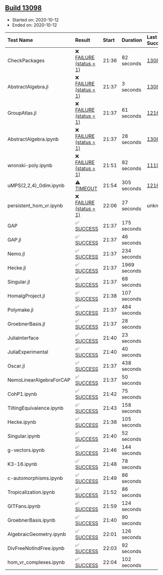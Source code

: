 ## [Build 13098](https://oscarci.mathematik.uni-kl.de/job/oscar/13098/)

* Started on: 2020-10-12
* Ended on: 2020-10-12

| Test Name    | Result | Start | Duration | Last Success | First Failure |
|:-------------|:-------|:------|:---------|:-------------|:--------------|
| CheckPackages | ❌ [FAILURE (status = 1)](https://oscarci.mathematik.uni-kl.de/job/oscar/13098/artifact/logs/build-13098/CheckPackages.log) | 21:36 | 82 seconds | [13085](https://oscarci.mathematik.uni-kl.de/job/oscar/13085/) | [13086](https://oscarci.mathematik.uni-kl.de/job/oscar/13086/) |
| AbstractAlgebra.jl | ❌ [FAILURE (status = 1)](https://oscarci.mathematik.uni-kl.de/job/oscar/13098/artifact/logs/build-13098/AbstractAlgebra.jl.log) | 21:37 | 3 seconds | [13085](https://oscarci.mathematik.uni-kl.de/job/oscar/13085/) | [13086](https://oscarci.mathematik.uni-kl.de/job/oscar/13086/) |
| GroupAtlas.jl | ❌ [FAILURE (status = 1)](https://oscarci.mathematik.uni-kl.de/job/oscar/13098/artifact/logs/build-13098/GroupAtlas.jl.log) | 21:37 | 61 seconds | [12167](https://oscarci.mathematik.uni-kl.de/job/oscar/12167/) | [12168](https://oscarci.mathematik.uni-kl.de/job/oscar/12168/) |
| AbstractAlgebra.ipynb | ❌ [FAILURE (status = 1)](https://oscarci.mathematik.uni-kl.de/job/oscar/13098/artifact/logs/build-13098/AbstractAlgebra.ipynb.log) | 21:37 | 28 seconds | [13085](https://oscarci.mathematik.uni-kl.de/job/oscar/13085/) | [13086](https://oscarci.mathematik.uni-kl.de/job/oscar/13086/) |
| wronski-poly.ipynb | ❌ [FAILURE (status = 1)](https://oscarci.mathematik.uni-kl.de/job/oscar/13098/artifact/logs/build-13098/wronski-poly.ipynb.log) | 21:51 | 82 seconds | [11192](https://oscarci.mathematik.uni-kl.de/job/oscar/11192/) | [11193](https://oscarci.mathematik.uni-kl.de/job/oscar/11193/) |
| uMPS(2,2,4)_0dim.ipynb | ⚠ [TIMEOUT](https://oscarci.mathematik.uni-kl.de/job/oscar/13098/artifact/logs/build-13098/uMPS-2-2-4-_0dim.ipynb.log) | 21:54 | 305 seconds | [12167](https://oscarci.mathematik.uni-kl.de/job/oscar/12167/) | [12168](https://oscarci.mathematik.uni-kl.de/job/oscar/12168/) |
| persistent_hom_vr.ipynb | ❌ [FAILURE (status = 1)](https://oscarci.mathematik.uni-kl.de/job/oscar/13098/artifact/logs/build-13098/persistent_hom_vr.ipynb.log) | 22:06 | 27 seconds | unknown | unknown |
| GAP | ✅ [SUCCESS](https://oscarci.mathematik.uni-kl.de/job/oscar/13098/artifact/logs/build-13098/GAP.log) | 21:37 | 175 seconds |  |  |
| GAP.jl | ✅ [SUCCESS](https://oscarci.mathematik.uni-kl.de/job/oscar/13098/artifact/logs/build-13098/GAP.jl.log) | 21:37 | 46 seconds |  |  |
| Nemo.jl | ✅ [SUCCESS](https://oscarci.mathematik.uni-kl.de/job/oscar/13098/artifact/logs/build-13098/Nemo.jl.log) | 21:37 | 234 seconds |  |  |
| Hecke.jl | ✅ [SUCCESS](https://oscarci.mathematik.uni-kl.de/job/oscar/13098/artifact/logs/build-13098/Hecke.jl.log) | 21:37 | 1969 seconds |  |  |
| Singular.jl | ✅ [SUCCESS](https://oscarci.mathematik.uni-kl.de/job/oscar/13098/artifact/logs/build-13098/Singular.jl.log) | 21:37 | 68 seconds |  |  |
| HomalgProject.jl | ✅ [SUCCESS](https://oscarci.mathematik.uni-kl.de/job/oscar/13098/artifact/logs/build-13098/HomalgProject.jl.log) | 21:38 | 107 seconds |  |  |
| Polymake.jl | ✅ [SUCCESS](https://oscarci.mathematik.uni-kl.de/job/oscar/13098/artifact/logs/build-13098/Polymake.jl.log) | 21:37 | 484 seconds |  |  |
| GroebnerBasis.jl | ✅ [SUCCESS](https://oscarci.mathematik.uni-kl.de/job/oscar/13098/artifact/logs/build-13098/GroebnerBasis.jl.log) | 21:37 | 28 seconds |  |  |
| JuliaInterface | ✅ [SUCCESS](https://oscarci.mathematik.uni-kl.de/job/oscar/13098/artifact/logs/build-13098/JuliaInterface.log) | 21:40 | 23 seconds |  |  |
| JuliaExperimental | ✅ [SUCCESS](https://oscarci.mathematik.uni-kl.de/job/oscar/13098/artifact/logs/build-13098/JuliaExperimental.log) | 21:40 | 40 seconds |  |  |
| Oscar.jl | ✅ [SUCCESS](https://oscarci.mathematik.uni-kl.de/job/oscar/13098/artifact/logs/build-13098/Oscar.jl.log) | 21:37 | 438 seconds |  |  |
| NemoLinearAlgebraForCAP | ✅ [SUCCESS](https://oscarci.mathematik.uni-kl.de/job/oscar/13098/artifact/logs/build-13098/NemoLinearAlgebraForCAP.log) | 21:37 | 50 seconds |  |  |
| CohP1.ipynb | ✅ [SUCCESS](https://oscarci.mathematik.uni-kl.de/job/oscar/13098/artifact/logs/build-13098/CohP1.ipynb.log) | 21:42 | 75 seconds |  |  |
| TiltingEquivalence.ipynb | ✅ [SUCCESS](https://oscarci.mathematik.uni-kl.de/job/oscar/13098/artifact/logs/build-13098/TiltingEquivalence.ipynb.log) | 21:43 | 158 seconds |  |  |
| Hecke.ipynb | ✅ [SUCCESS](https://oscarci.mathematik.uni-kl.de/job/oscar/13098/artifact/logs/build-13098/Hecke.ipynb.log) | 21:38 | 105 seconds |  |  |
| Singular.ipynb | ✅ [SUCCESS](https://oscarci.mathematik.uni-kl.de/job/oscar/13098/artifact/logs/build-13098/Singular.ipynb.log) | 21:40 | 52 seconds |  |  |
| g-vectors.ipynb | ✅ [SUCCESS](https://oscarci.mathematik.uni-kl.de/job/oscar/13098/artifact/logs/build-13098/g-vectors.ipynb.log) | 21:46 | 144 seconds |  |  |
| K3-16.ipynb | ✅ [SUCCESS](https://oscarci.mathematik.uni-kl.de/job/oscar/13098/artifact/logs/build-13098/K3-16.ipynb.log) | 21:48 | 78 seconds |  |  |
| c-automorphisms.ipynb | ✅ [SUCCESS](https://oscarci.mathematik.uni-kl.de/job/oscar/13098/artifact/logs/build-13098/c-automorphisms.ipynb.log) | 21:49 | 86 seconds |  |  |
| Tropicalization.ipynb | ✅ [SUCCESS](https://oscarci.mathematik.uni-kl.de/job/oscar/13098/artifact/logs/build-13098/Tropicalization.ipynb.log) | 21:52 | 86 seconds |  |  |
| GITFans.ipynb | ✅ [SUCCESS](https://oscarci.mathematik.uni-kl.de/job/oscar/13098/artifact/logs/build-13098/GITFans.ipynb.log) | 21:59 | 124 seconds |  |  |
| GroebnerBasis.ipynb | ✅ [SUCCESS](https://oscarci.mathematik.uni-kl.de/job/oscar/13098/artifact/logs/build-13098/GroebnerBasis.ipynb.log) | 21:40 | 90 seconds |  |  |
| AlgebraicGeometry.ipynb | ✅ [SUCCESS](https://oscarci.mathematik.uni-kl.de/job/oscar/13098/artifact/logs/build-13098/AlgebraicGeometry.ipynb.log) | 22:01 | 126 seconds |  |  |
| DivFreeNotIndFree.ipynb | ✅ [SUCCESS](https://oscarci.mathematik.uni-kl.de/job/oscar/13098/artifact/logs/build-13098/DivFreeNotIndFree.ipynb.log) | 22:03 | 92 seconds |  |  |
| hom_vr_complexes.ipynb | ✅ [SUCCESS](https://oscarci.mathematik.uni-kl.de/job/oscar/13098/artifact/logs/build-13098/hom_vr_complexes.ipynb.log) | 22:04 | 102 seconds |  |  |
